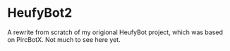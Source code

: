HeufyBot2
=========

A rewrite from scratch of my origional HeufyBot project, which was based on PircBotX. Not much to see here yet.
